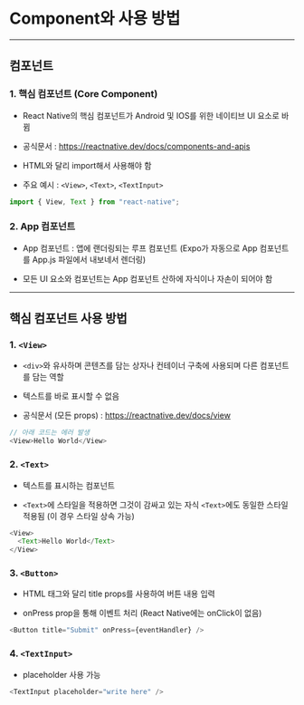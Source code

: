 # Component와 사용 방법

---

## 컴포넌트

### 1. 핵심 컴포넌트 (Core Component)

- React Native의 핵심 컴포넌트가 Android 및 IOS를 위한 네이티브 UI 요소로 바뀜

- 공식문서 : https://reactnative.dev/docs/components-and-apis

- HTML와 달리 import해서 사용해야 함

- 주요 예시 : `<View>`, `<Text>`, `<TextInput>`

```js
import { View, Text } from "react-native";
```

### 2. App 컴포넌트

- App 컴포넌트 : 앱에 랜더링되는 루프 컴포넌트 (Expo가 자동으로 App 컴포넌트를 App.js 파일에서 내보네서 렌더링)

- 모든 UI 요소와 컴포넌트는 App 컴포넌트 산하에 자식이나 자손이 되어야 함

---

## 핵심 컴포넌트 사용 방법

### 1. `<View>`

- `<div>`와 유사하며 콘텐츠를 담는 상자나 컨테이너 구축에 사용되며 다른 컴포넌트를 담는 역할

- 텍스트를 바로 표시할 수 없음

- 공식문서 (모든 props) : https://reactnative.dev/docs/view

```js
// 아래 코드는 에러 발생
<View>Hello World</View>
```

### 2. `<Text>`

- 텍스트를 표시하는 컴포넌트

- `<Text>`에 스타일을 적용하면 그것이 감싸고 있는 자식 `<Text>`에도 동일한 스타일 적용됨 (이 경우 스타일 상속 가능)

```js
<View>
  <Text>Hello World</Text>
</View>
```

### 3. `<Button>`

- HTML 태그와 달리 title props를 사용하여 버튼 내용 입력

- onPress prop을 통해 이벤트 처리 (React Native에는 onClick이 없음)

```js
<Button title="Submit" onPress={eventHandler} />
```

### 4. `<TextInput>`

- placeholder 사용 가능

```js
<TextInput placeholder="write here" />
```
